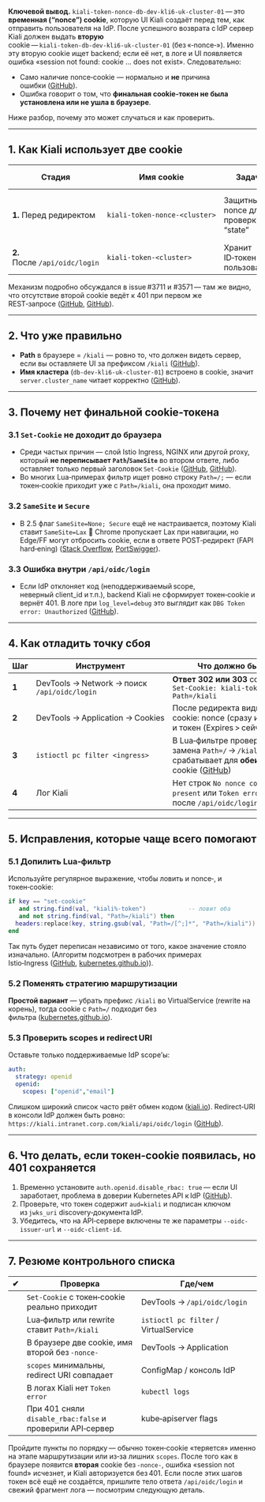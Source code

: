 **Ключевой вывод.** `kiali‑token‑nonce‑db‑dev‑kli6‑uk‑cluster‑01` — это **временная (“nonce”) cookie**, которую UI Kiali создаёт перед тем, как отправить пользователя на IdP. После успешного возврата с IdP сервер Kiali должен выдать **вторую** cookie — `kiali‑token‑db‑dev‑kli6‑uk‑cluster‑01` (без «‑nonce‑»). Именно эту вторую cookie ищет backend; если её нет, в логе и UI появляется ошибка «session not found: cookie … does not exist». Следовательно:

* Само наличие nonce‑cookie — нормально и **не** причина ошибки ([GitHub][1]).
* Ошибка говорит о том, что **финальная cookie‑токен не была установлена или не ушла в браузере**.

Ниже разбор, почему это может случаться и как проверить.

---

## 1. Как Kiali использует две cookie

| Стадия                         | Имя cookie                    | Задача                              | Где удаляется                                 |
| ------------------------------ | ----------------------------- | ----------------------------------- | --------------------------------------------- |
| **1.** Перед редиректом        | `kiali‑token‑nonce‑<cluster>` | Защитный nonce для проверки “state” | Удаляется сервером после успешной авторизации |
| **2.** После `/api/oidc/login` | `kiali‑token‑<cluster>`       | Хранит ID‑токен пользователя        | Живёт весь срок сессии                        |

Механизм подробно обсуждался в issue #3711 и #3571 — там же видно, что отсутствие второй cookie ведёт к 401 при первом же REST‑запросе ([GitHub][2], [GitHub][3]).

---

## 2. Что уже правильно

* **Path** в браузере = `/kiali` — ровно то, что должен видеть сервер, если вы оставляете UI за префиксом `/kiali` ([GitHub][1]).
* **Имя кластера** (`db‑dev‑kli6‑uk‑cluster‑01`) встроено в cookie, значит `server.cluster_name` читает корректно ([GitHub][4]).

---

## 3. Почему нет финальной cookie‑токена

### 3.1 `Set‑Cookie` не доходит до браузера

* Среди частых причин — слой Istio Ingress, NGINX или другой proxy, который **не переписывает `Path`/`SameSite`** во втором ответе, либо оставляет только первый заголовок `Set‑Cookie` ([GitHub][2], [GitHub][1]).
* Во многих Lua‑примерaх фильтр ищет ровно строку `Path=/;` — если токен‑cookie приходит уже с `Path=/kiali`, она проходит мимо.

### 3.2 `SameSite` и `Secure`

* В 2.5 флаг `SameSite=None; Secure` ещё не настраивается, поэтому Kiali ставит `SameSite=Lax` 📎 Chrome пропускает Lax при навигации, но Edge/FF могут отбросить cookie, если в ответе POST‑редирект (FAPI hard‑ening) ([Stack Overflow][5], [PortSwigger][6]).

### 3.3 Ошибка внутри `/api/oidc/login`

* Если IdP отклоняет код (неподдерживаемый scope, неверный client\_id и т.п.), backend Kiali не сформирует токен‑cookie и вернёт 401. В логе при `log_level=debug` это выглядит как
  `DBG Token error: Unauthorized` ([GitHub][7]).

---

## 4. Как отладить точку сбоя

| Шаг   | Инструмент                                   | Что должно быть                                                                                        |
| ----- | -------------------------------------------- | ------------------------------------------------------------------------------------------------------ |
| **1** | DevTools → Network → поиск `/api/oidc/login` | **Ответ 302 или 303** со вторым `Set‑Cookie: kiali‑token‑…; Path=/kiali`                               |
| **2** | DevTools → Application → Cookies             | После редиректа видны **две** cookie: nonce (сразу истекает) и токен (Expires > сейчас)                |
| **3** | `istioctl pc filter <ingress>`               | В Lua‑фильтре проверяем, что замена `Path=/` → `/kiali` срабатывает для **обеих** cookie ([GitHub][2]) |
| **4** | Лог Kiali                                    | Нет строк `No nonce code present` или `Token error` после `/api/oidc/login` ([GitHub][8])              |

---

## 5. Исправления, которые чаще всего помогают

### 5.1 Допилить Lua‑фильтр

Используйте регулярное выражение, чтобы ловить и nonce‑, и токен‑cookie:

```lua
if key == "set-cookie" 
   and string.find(val, "kiali%-token")            -- ловит оба
   and not string.find(val, "Path=/kiali") then
  headers:replace(key, string.gsub(val, "Path=/[^;]*", "Path=/kiali"))
end
```

Так путь будет переписан независимо от того, какое значение стояло изначально. (Алгоритм подсмотрен в рабочих примерах Istio‑Ingress ([GitHub][2], [kubernetes.github.io][9])).

### 5.2 Поменять стратегию маршрутизации

**Простой вариант** — убрать префикс `/kiali` во VirtualService (rewrite на корень), тогда cookie с `Path=/` подходит без фильтра ([kubernetes.github.io][10]).

### 5.3 Проверить scopes и redirect URI

Оставьте только поддерживаемые IdP scope’ы:

```yaml
auth:
  strategy: openid
  openid:
    scopes: ["openid","email"]
```

Слишком широкий список часто рвёт обмен кодом ([kiali.io][11]).
Redirect‑URI в консоли IdP должен быть ровно:
`https://kiali.intranet.corp.com/kiali/api/oidc/login` ([GitHub][12]).

---

## 6. Что делать, если токен‑cookie появилась, но 401 сохраняется

1. Временно установите `auth.openid.disable_rbac: true` — если UI заработает, проблема в доверии Kubernetes API к IdP ([GitHub][8]).
2. Проверьте, что токен содержит `aud=kiali` и подписан ключом из `jwks_uri` discovery‑документа IdP.
3. Убедитесь, что на API‑сервере включены те же параметры `--oidc-issuer-url` и `--oidc-client-id`.

---

## 7. Резюме контрольного списка

| ✔︎  | Проверка                                                  | Где/чем                               |
| --- | --------------------------------------------------------- | ------------------------------------- |
|     | `Set‑Cookie` с токен‑cookie реально приходит              | DevTools → `/api/oidc/login`          |
|     | Lua‑фильтр или rewrite ставит `Path=/kiali`               | `istioctl pc filter` / VirtualService |
|     | В браузере две cookie, имя второй без `‑nonce‑`           | DevTools → Application                |
|     | `scopes` минимальны, redirect URI совпадает               | ConfigMap / консоль IdP               |
|     | В логах Kiali нет `Token error`                           | `kubectl logs`                        |
|     | При 401 сняли `disable_rbac:false` и проверили API‑сервер | kube‑apiserver flags                  |

Пройдите пункты по порядку — обычно токен‑cookie «теряется» именно на этапе маршрутизации или из‑за лишних `scopes`. После того как в браузере появится **вторая** cookie без `‑nonce‑`, ошибка «session not found» исчезнет, и Kiali авторизуется без 401. Если после этих шагов токен всё ещё не создаётся, пришлите тело ответа `/api/oidc/login` и свежий фрагмент лога — посмотрим следующую деталь.

[1]: https://github.com/kiali/kiali/discussions/3571?utm_source=chatgpt.com "Cookie kiali-token-openid-nonce rjected, as expired #3571 - GitHub"
[2]: https://github.com/kiali/kiali/discussions/3716?utm_source=chatgpt.com "Not handling OpenId code flow authentication: No nonce ... - GitHub"
[3]: https://github.com/kiali/kiali/issues/3711?utm_source=chatgpt.com "Not handling OpenId code flow authentication: No nonce ... - GitHub"
[4]: https://github.com/kiali/kiali/blob/master/config/config.go?utm_source=chatgpt.com "kiali/config/config.go at master - GitHub"
[5]: https://stackoverflow.com/questions/77114367/samesite-strict-behavior-after-oidc-login?utm_source=chatgpt.com "Samesite=Strict behavior after oidc login - cookies - Stack Overflow"
[6]: https://portswigger.net/web-security/csrf/bypassing-samesite-restrictions?utm_source=chatgpt.com "Bypassing SameSite cookie restrictions | Web Security Academy"
[7]: https://github.com/kiali/kiali/issues/3410?utm_source=chatgpt.com "Unable to authenticate with OIDC and Google OpenID connect #3410"
[8]: https://github.com/kiali/kiali/discussions/3889?utm_source=chatgpt.com "cannot use kiali and gcp/google openid #3889 - GitHub"
[9]: https://kubernetes.github.io/ingress-nginx/user-guide/nginx-configuration/configmap/?utm_source=chatgpt.com "ConfigMap - Ingress-Nginx Controller - Kubernetes"
[10]: https://kubernetes.github.io/ingress-nginx/examples/rewrite/?utm_source=chatgpt.com "Rewrite - Ingress-Nginx Controller - Kubernetes"
[11]: https://kiali.io/docs/configuration/authentication/openid/?utm_source=chatgpt.com "OpenID Connect strategy - Kiali"
[12]: https://github.com/kiali/kiali/discussions/4243?utm_source=chatgpt.com "Issue in setting up Kiali openid connect using Azure AD OAuth. #4243"
